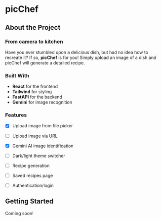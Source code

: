 # picChef


## About the Project
### From camera to kitchen

Have you ever stumbled upon a delicious dish, but had no idea how to recreate it? If so, **picChef** is for you!
Simply upload an image of a dish and picChef will generate a detailed recipe.

### Built With

* **React** for the frontend
* **Tailwind** for styling
* **FastAPI** for the backend
* **Gemini** for image recognition

### Features
- [x] Upload image from file picker
- [ ] Upload image via URL
- [x] Gemini AI image identification
- [ ] Dark/light theme switcher
- [ ] Recipe generation
- [ ] Saved recipes page
- [ ] Authentication/login


## Getting Started

Coming soon!
